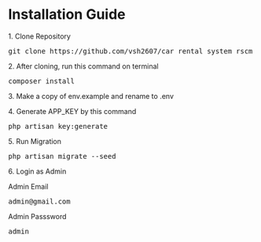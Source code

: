 <h1>Installation Guide</h1>
<p>1. Clone Repository</p>
<pre>git clone https://github.com/vsh2607/car_rental_system_rscm_test.git</pre>
<p>2. After cloning, run this command on terminal</p>
<pre>composer install</pre>
<p>3. Make a copy of env.example and rename to .env </p>
<p>4. Generate  APP_KEY by this command </p>
<pre>php artisan key:generate</pre>
<p>5. Run Migration </p>
<pre>php artisan migrate --seed</pre>
<p>6. Login as Admin </p>
<p>Admin Email</p>
<pre>admin@gmail.com</pre>
<p>Admin Passsword</p>
<pre>admin</pre>

